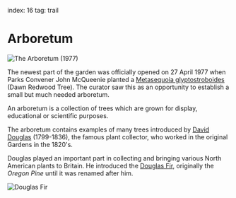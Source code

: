 index: 16
tag: trail

# Arboretum

![The Arboretum (1977)](image:arboretum.jpg)

The newest part of the garden was officially opened on 27 April 1977
when Parks Convener John McQueenie planted a
[Metasequoia glyptostroboides](/wiki.html?target=Metasequoia_glyptostroboides)
(Dawn Redwood Tree). The curator saw this as an opportunity to
establish a small but much needed arboretum.

An arboretum is a collection of trees which are grown for display,
educational or scientific purposes.

The arboretum contains examples of many trees introduced by
[David Douglas](/wiki.html?target=David_Douglas) (1799-1836), the
famous plant collector, who worked in the original Gardens in the
1820's.

Douglas played an important part in collecting and bringing various
North American plants to Britain. He introduced the
[Douglas Fir](/wiki.html?target=Douglas-fir), originally the _Oregon
Pine_ until it was renamed after him.

![Douglas Fir](image:douglas-fir.jpg)

